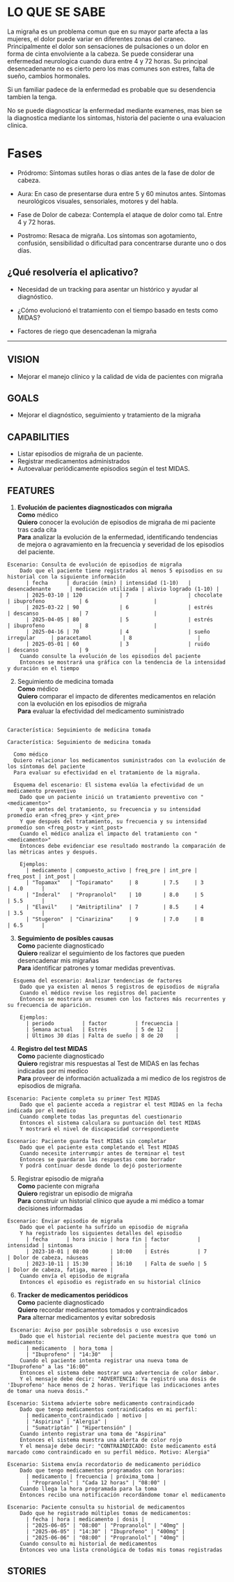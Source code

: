 #    LO QUE SE SABE

La migraña es un problema comun que en su mayor parte afecta a las mujeres, el dolor puede variar en diferentes zonas del craneo. Principalmente el dolor son sensaciones de pulsaciones o un dolor en forma de cinta envolviente a la cabeza.  Se puede considerar una enfermedad neurologica cuando dura entre 4 y 72 horas. Su principal desencadenante no es cierto pero los mas comunes son estres, falta de sueño, cambios hormonales.  

Si un familiar padece de la enfermedad es probable que su desendencia tambien la tenga. 

No se puede diagnosticar la enfermedad mediante examenes, mas bien se la diagnostica mediante los sintomas, historia del paciente o una evaluacion clinica. 

# Fases 

- Pródromo: Síntomas sutiles horas o días antes de la fase de dolor de cabeza. 

- Aura: En caso de presentarse dura entre 5 y 60 minutos antes. Síntomas neurológicos visuales, sensoriales, motores y del habla. 

- Fase de Dolor de cabeza: Contempla el ataque de dolor como tal. Entre 4 y 72 horas. 

- Postromo: Resaca de migraña. Los síntomas son agotamiento, confusión, sensibilidad o dificultad para concentrarse durante uno o dos días. 

 

##    ¿Qué resolvería el aplicativo? 

- Necesidad de un tracking para asentar un histórico y ayudar al diagnóstico. 

- ¿Cómo evolucionó el tratamiento con el tiempo basado en tests como MIDAS? 

- Factores de riego que desencadenan la migraña 


---


## VISION

- Mejorar el manejo clínico y la calidad de vida de pacientes con migraña  



## GOALS 

- Mejorar el diagnóstico, seguimiento y tratamiento de la migraña 


## CAPABILITIES 

- Listar episodios de migraña de un paciente.  
- Registrar medicamentos administrados
- Autoevaluar periódicamente episodios según el test MIDAS.

## FEATURES 

1. **Evolución de pacientes diagnosticados con migraña**  
**Como** médico  
**Quiero** conocer la evolución de episodios de migraña de mi paciente tras cada cita  
**Para** analizar la evolución de la enfermedad, identificando tendencias de mejora o agravamiento en la frecuencia y severidad de los episodios del paciente.


```
Escenario: Consulta de evolución de episodios de migraña
    Dado que el paciente tiene registrados al menos 5 episodios en su historial con la siguiente información
      | fecha      | duración (min) | intensidad (1-10)   | desencadenante      | medicación utilizada | alivio logrado (1-10) |
      | 2025-03-10 | 120            | 7                   | chocolate           | ibuprofeno           | 6                     |
      | 2025-03-22 | 90             | 6                   | estrés              | descanso             | 7                     |
      | 2025-04-05 | 80             | 5                   | estrés              | ibuprofeno           | 8                     |
      | 2025-04-16 | 70             | 4                   | sueño irregular     | paracetamol          | 8                     |
      | 2025-05-01 | 60             | 3                   | ruido               | descanso             | 9                     |
    Cuando consulte la evolución de los episodios del paciente
    Entonces se mostrará una gráfica con la tendencia de la intensidad y duración en el tiempo
```

2. Seguimiento de medicina tomada  
**Como** médico  
**Quiero** comparar el impacto de diferentes medicamentos en relación con la evolución en los episodios de migraña  
**Para** evaluar la efectividad del medicamento suministrado    

```

Característica: Seguimiento de medicina tomada

Característica: Seguimiento de medicina tomada

  Como médico
  Quiero relacionar los medicamentos suministrados con la evolución de los síntomas del paciente
  Para evaluar su efectividad en el tratamiento de la migraña.

  Esquema del escenario: El sistema evalúa la efectividad de un medicamento preventivo
    Dado que un paciente inició un tratamiento preventivo con "<medicamento>"
    Y que antes del tratamiento, su frecuencia y su intensidad promedio eran <freq_pre> y <int_pre>
    Y que después del tratamiento, su frecuencia y su intensidad promedio son <freq_post> y <int_post>
    Cuando el médico analiza el impacto del tratamiento con "<medicamento>"
    Entonces debe evidenciar ese resultado mostrando la comparación de las métricas antes y después.

    Ejemplos:
      | medicamento | compuesto_activo | freq_pre | int_pre | freq_post | int_post | 
      | "Topamax"   | "Topiramato"     | 8        | 7.5     | 3         | 4.0      | 
      | "Inderal"   | "Propranolol"    | 10       | 8.0     | 5         | 5.5      | 
      | "Elavil"    | "Amitriptilina"  | 7        | 8.5     | 4         | 3.5      | 
      | "Stugeron"  | "Cinarizina"     | 9        | 7.0     | 8         | 6.5      |

```

 
3. **Seguimiento de posibles causas**  
**Como** paciente diagnosticado  
**Quiero** realizar el seguimiento de los factores que pueden desencadenar mis migrañas  
**Para** identificar patrones y tomar medidas preventivas.

```
  Esquema del escenario: Analizar tendencias de factores
    Dado que ya existen al menos 5 registros de episodios de migraña
    Cuando el médico revise los registros del paciente
    Entonces se mostrara un resumen con los factores más recurrentes y su frecuencia de aparición.
    
    Ejemplos:
      | periodo         | factor         | frecuencia |
      | Semana actual   | Estrés         | 5 de 12    |
      | Últimos 30 días | Falta de sueño | 8 de 20    |
```
4. **Registro del test MIDAS**  
**Como** paciente diagnosticado  
**Quiero** registrar mis respuestas al Test de MIDAS en las fechas indicadas por mi medico  
**Para** proveer de información actualizada a mi medico de los registros de episodios de migraña.

```
Escenario: Paciente completa su primer Test MIDAS
    Dado que el paciente acceda a registrar el test MIDAS en la fecha indicada por el medico
    Cuando complete todas las preguntas del cuestionario
    Entonces el sistema calculara su puntuación del test MIDAS
    Y mostrará el nivel de discapacidad correspondiente
    
Escenario: Paciente guarda Test MIDAS sin completar
    Dado que el paciente esta completando el Test MIDAS
    Cuando necesite interrumpir antes de terminar el test
    Entonces se guardaran las respuestas como borrador
    Y podrá continuar desde donde lo dejó posteriormente
```

5. Registrar episodio de migraña  
  **Como** paciente con migraña  
  **Quiero** registrar un episodio de migraña  
  **Para** construir un historial clínico que ayude a mi médico a tomar decisiones informadas

```
Escenario: Enviar episodio de migraña
    Dado que el paciente ha sufrido un episodio de migraña
    Y ha registrado los siguientes detalles del episodio
      | fecha      | hora inicio | hora fin | factor         | intensidad | sintomas                       |
      | 2023-10-01 | 08:00       | 10:00    | Estrés         | 7          | Dolor de cabeza, náuseas       |
      | 2023-10-11 | 15:30       | 16:10    | Falta de sueño | 5          | Dolor de cabeza, fatiga, mareo |
    Cuando envía el episodio de migraña
    Entonces el episodio es registrado en su historial clínico

```

6. **Tracker de medicamentos periódicos**  
**Como** paciente diagnosticado  
**Quiero** recordar medicamentos tomados y contraindicados   
**Para** alternar medicamentos y evitar sobredosis  
```
 Escenario: Aviso por posible sobredosis o uso excesivo
    Dado que el historial reciente del paciente muestra que tomó un medicamento:
      | medicamento  | hora_toma |
      | "Ibuprofeno" | "14:30"   |
    Cuando el paciente intenta registrar una nueva toma de "Ibuprofeno" a las "16:00"
    Entonces el sistema debe mostrar una advertencia de color ámbar.
    Y el mensaje debe decir: "ADVERTENCIA: Ya registró una dosis de 'Ibuprofeno' hace menos de 2 horas. Verifique las indicaciones antes de tomar una nueva dosis."
    
Escenario: Sistema advierte sobre medicamento contraindicado
    Dado que tengo medicamentos contraindicados en mi perfil:
      | medicamento_contraindicado | motivo |
      | "Aspirina" | "Alergia" |
      | "Sumatriptán" | "Hipertensión" |
    Cuando intento registrar una toma de "Aspirina"
    Entonces el sistema muestra una alerta de color rojo
    Y el mensaje debe decir: "CONTRAINDICADO: Este medicamento está marcado como contraindicado en su perfil médico. Motivo: Alergia"
    
Escenario: Sistema envía recordatorio de medicamento periódico
    Dado que tengo medicamentos programados con horarios:
      | medicamento | frecuencia | próxima_toma |
      | "Propranolol" | "Cada 12 horas" | "08:00" |
    Cuando llega la hora programada para la toma
    Entonces recibo una notificación recordándome tomar el medicamento
    
Escenario: Paciente consulta su historial de medicamentos
    Dado que he registrado múltiples tomas de medicamentos:
      | fecha | hora | medicamento | dosis |
      | "2025-06-05" | "08:00" | "Propranolol" | "40mg" |
      | "2025-06-05" | "14:30" | "Ibuprofeno" | "400mg" |
      | "2025-06-06" | "08:00" | "Propranolol" | "40mg" |
    Cuando consulto mi historial de medicamentos
    Entonces veo una lista cronológica de todas mis tomas registradas

```

 
## STORIES 
